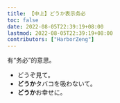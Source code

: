 ```yaml
---
title: 【中上】どうか表示务必
toc: false
date: 2022-08-05T22:39:19+08:00
lastmod: 2022-08-05T22:39:19+08:00
contributors: ["HarborZeng"]
---
```


有“务必”的意思。

- どうぞ見て。
- **どうか**タバコを吸わないて。
- **どうか**お幸せに。

